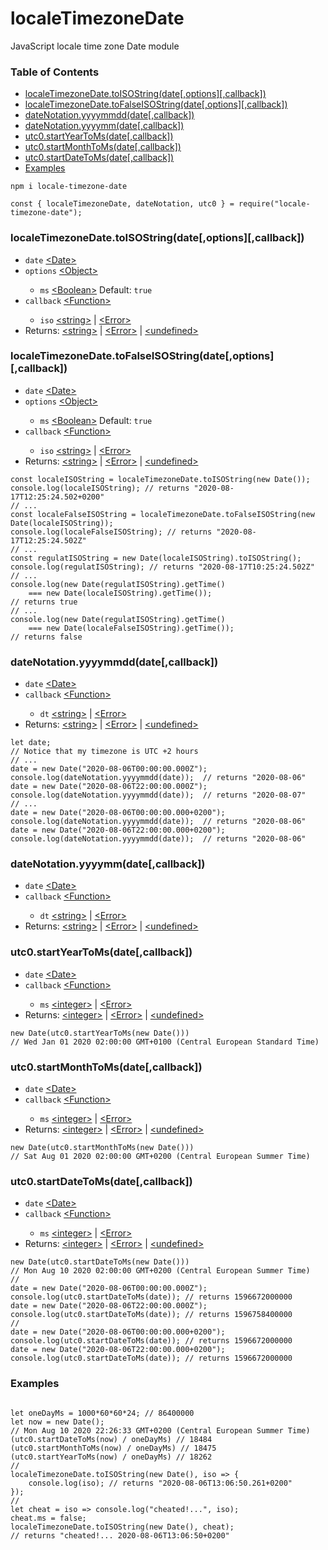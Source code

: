 # localeTimezoneDate
JavaScript locale time zone Date module

<h3>Table of Contents</h3>
<ul>
    <li><a href="https://www.npmjs.com/package/locale-timezone-date#localetimezonedatetoisostringdateoptionscallback">localeTimezoneDate.toISOString(date[,options][,callback])</a></li>
    <li><a href="https://www.npmjs.com/package/locale-timezone-date#localetimezonedatetofalseisostringdateoptionscallback">localeTimezoneDate.toFalseISOString(date[,options][,callback])</a></li>
    <li><a href="https://www.npmjs.com/package/locale-timezone-date#notationyyyymmdddatecallback">dateNotation.yyyymmdd(date[,callback])</a></li>
    <li><a href="https://www.npmjs.com/package/locale-timezone-date#notationyyyymmdatecallback">dateNotation.yyyymm(date[,callback])</a></li>
    <li><a href="https://www.npmjs.com/package/locale-timezone-date#utc0startyeartomsdatecallback">utc0.startYearToMs(date[,callback])</a></li>
    <li><a href="https://www.npmjs.com/package/locale-timezone-date#utc0startmonthtomsdatecallback">utc0.startMonthToMs(date[,callback])</a></li>
    <li><a href="https://www.npmjs.com/package/locale-timezone-date#utc0startdatetomsdatecallback">utc0.startDateToMs(date[,callback])</a></li>
    <li><a href="https://www.npmjs.com/package/locale-timezone-date#examples">Examples</a></li>
</ul>

<pre><code>npm i locale-timezone-date

const { localeTimezoneDate, dateNotation, utc0 } = require("locale-timezone-date");</code></pre>

<h3>localeTimezoneDate.toISOString(date[,options][,callback])</h3>
<ul>
    <li><code>date</code> <a href="https://developer.mozilla.org/en-US/docs/Web/JavaScript/Reference/Global_Objects/Date">&lt;Date></a></li>
    <li><code>options</code> <a href="https://developer.mozilla.org/en-US/docs/Web/JavaScript/Reference/Global_Objects/Object">&lt;Object&gt;</a></li>
    <ul>
        <li><code>ms</code> <a href="https://developer.mozilla.org/en-US/docs/Web/JavaScript/Data_structures#Boolean_type">&lt;Boolean&gt;</a> Default: <code>true</code></li>
    </ul>
    <li><code>callback</code> <a href="https://developer.mozilla.org/en-US/docs/Web/JavaScript/Reference/Global_Objects/Function">&lt;Function&gt;</a></li>
    <ul>
        <li><code>iso</code> <a href="https://developer.mozilla.org/en-US/docs/Web/JavaScript/Data_structures#String_type">&lt;string&gt;</a> | <a href="https://developer.mozilla.org/en-US/docs/Web/JavaScript/Reference/Global_Objects/Error">&lt;Error&gt;</a></li>
    </ul>
    <li>Returns: <a href="https://developer.mozilla.org/en-US/docs/Web/JavaScript/Data_structures#String_type">&lt;string&gt;</a> | <a href="https://developer.mozilla.org/en-US/docs/Web/JavaScript/Reference/Global_Objects/Error">&lt;Error&gt;</a> | <a href="https://developer.mozilla.org/en-US/docs/Web/JavaScript/Data_structures#Undefined_type">&lt;undefined&gt;</a></li>
</ul>
<h3>localeTimezoneDate.toFalseISOString(date[,options][,callback])</h3>
<ul>
    <li><code>date</code> <a href="https://developer.mozilla.org/en-US/docs/Web/JavaScript/Reference/Global_Objects/Date">&lt;Date></a></li>
    <li><code>options</code> <a href="https://developer.mozilla.org/en-US/docs/Web/JavaScript/Reference/Global_Objects/Object">&lt;Object&gt;</a></li>
    <ul>
        <li><code>ms</code> <a href="https://developer.mozilla.org/en-US/docs/Web/JavaScript/Data_structures#Boolean_type">&lt;Boolean&gt;</a> Default: <code>true</code></li>
    </ul>
    <li><code>callback</code> <a href="https://developer.mozilla.org/en-US/docs/Web/JavaScript/Reference/Global_Objects/Function">&lt;Function&gt;</a></li>
    <ul>
        <li><code>iso</code> <a href="https://developer.mozilla.org/en-US/docs/Web/JavaScript/Data_structures#String_type">&lt;string&gt;</a> | <a href="https://developer.mozilla.org/en-US/docs/Web/JavaScript/Reference/Global_Objects/Error">&lt;Error&gt;</a></li>
    </ul>
    <li>Returns: <a href="https://developer.mozilla.org/en-US/docs/Web/JavaScript/Data_structures#String_type">&lt;string&gt;</a> | <a href="https://developer.mozilla.org/en-US/docs/Web/JavaScript/Reference/Global_Objects/Error">&lt;Error&gt;</a> | <a href="https://developer.mozilla.org/en-US/docs/Web/JavaScript/Data_structures#Undefined_type">&lt;undefined&gt;</a></li>
</ul>
<pre><code>const localeISOString = localeTimezoneDate.toISOString(new Date());
console.log(localeISOString); // returns "2020-08-17T12:25:24.502+0200"
// ...
const localeFalseISOString = localeTimezoneDate.toFalseISOString(new Date(localeISOString));
console.log(localeFalseISOString); // returns "2020-08-17T12:25:24.502Z"
// ...
const regulatISOString = new Date(localeISOString).toISOString();
console.log(regulatISOString); // returns "2020-08-17T10:25:24.502Z"
// ...
console.log(new Date(regulatISOString).getTime()
    === new Date(localeISOString).getTime());
// returns true
// ...
console.log(new Date(regulatISOString).getTime()
    === new Date(localeFalseISOString).getTime());
// returns false</code></pre>
<h3>dateNotation.yyyymmdd(date[,callback])</h3>
<ul>
    <li><code>date</code> <a href="https://developer.mozilla.org/en-US/docs/Web/JavaScript/Reference/Global_Objects/Date">&lt;Date></a></li>
    <li><code>callback</code> <a href="https://developer.mozilla.org/en-US/docs/Web/JavaScript/Reference/Global_Objects/Function">&lt;Function&gt;</a></li>
    <ul>
        <li><code>dt</code> <a href="https://developer.mozilla.org/en-US/docs/Web/JavaScript/Data_structures#String_type">&lt;string&gt;</a> | <a href="https://developer.mozilla.org/en-US/docs/Web/JavaScript/Reference/Global_Objects/Error">&lt;Error&gt;</a></li>
    </ul>
    <li>Returns: <a href="https://developer.mozilla.org/en-US/docs/Web/JavaScript/Data_structures#String_type">&lt;string&gt;</a> | <a href="https://developer.mozilla.org/en-US/docs/Web/JavaScript/Reference/Global_Objects/Error">&lt;Error&gt;</a> | <a href="https://developer.mozilla.org/en-US/docs/Web/JavaScript/Data_structures#Undefined_type">&lt;undefined&gt;</a></li>
</ul>
<pre><code>let date;
// Notice that my timezone is UTC +2 hours
// ...
date = new Date("2020-08-06T00:00:00.000Z");
console.log(dateNotation.yyyymmdd(date));  // returns "2020-08-06"
date = new Date("2020-08-06T22:00:00.000Z");
console.log(dateNotation.yyyymmdd(date));  // returns "2020-08-07"
// ...
date = new Date("2020-08-06T00:00:00.000+0200");
console.log(dateNotation.yyyymmdd(date));  // returns "2020-08-06"
date = new Date("2020-08-06T22:00:00.000+0200");
console.log(dateNotation.yyyymmdd(date));  // returns "2020-08-06"</code></pre>
<h3>dateNotation.yyyymm(date[,callback])</h3>
<ul>
    <li><code>date</code> <a href="https://developer.mozilla.org/en-US/docs/Web/JavaScript/Reference/Global_Objects/Date">&lt;Date></a></li>
    <li><code>callback</code> <a href="https://developer.mozilla.org/en-US/docs/Web/JavaScript/Reference/Global_Objects/Function">&lt;Function&gt;</a></li>
    <ul>
        <li><code>dt</code> <a href="https://developer.mozilla.org/en-US/docs/Web/JavaScript/Data_structures#String_type">&lt;string&gt;</a> | <a href="https://developer.mozilla.org/en-US/docs/Web/JavaScript/Reference/Global_Objects/Error">&lt;Error&gt;</a></li>
    </ul>
    <li>Returns: <a href="https://developer.mozilla.org/en-US/docs/Web/JavaScript/Data_structures#String_type">&lt;string&gt;</a> | <a href="https://developer.mozilla.org/en-US/docs/Web/JavaScript/Reference/Global_Objects/Error">&lt;Error&gt;</a> | <a href="https://developer.mozilla.org/en-US/docs/Web/JavaScript/Data_structures#Undefined_type">&lt;undefined&gt;</a></li>
</ul>
<h3>utc0.startYearToMs(date[,callback])</h3>
<ul>
    <li><code>date</code> <a href="https://developer.mozilla.org/en-US/docs/Web/JavaScript/Reference/Global_Objects/Date">&lt;Date></a></li>
    <li><code>callback</code> <a href="https://developer.mozilla.org/en-US/docs/Web/JavaScript/Reference/Global_Objects/Function">&lt;Function&gt;</a></li>
    <ul>
        <li><code>ms</code> <a href="https://developer.mozilla.org/en-US/docs/Web/JavaScript/Data_structures#Number_type">&lt;integer&gt;</a> | <a href="https://developer.mozilla.org/en-US/docs/Web/JavaScript/Reference/Global_Objects/Error">&lt;Error&gt;</a></li>
    </ul>
    <li>Returns: <a href="https://developer.mozilla.org/en-US/docs/Web/JavaScript/Data_structures#Number_type">&lt;integer&gt;</a> | <a href="https://developer.mozilla.org/en-US/docs/Web/JavaScript/Reference/Global_Objects/Error">&lt;Error&gt;</a> | <a href="https://developer.mozilla.org/en-US/docs/Web/JavaScript/Data_structures#Undefined_type">&lt;undefined&gt;</a></li>
</ul>
<pre><code>new Date(utc0.startYearToMs(new Date()))
// Wed Jan 01 2020 02:00:00 GMT+0100 (Central European Standard Time)</code></pre>
<h3>utc0.startMonthToMs(date[,callback])</h3>
<ul>
    <li><code>date</code> <a href="https://developer.mozilla.org/en-US/docs/Web/JavaScript/Reference/Global_Objects/Date">&lt;Date></a></li>
    <li><code>callback</code> <a href="https://developer.mozilla.org/en-US/docs/Web/JavaScript/Reference/Global_Objects/Function">&lt;Function&gt;</a></li>
    <ul>
        <li><code>ms</code> <a href="https://developer.mozilla.org/en-US/docs/Web/JavaScript/Data_structures#Number_type">&lt;integer&gt;</a> | <a href="https://developer.mozilla.org/en-US/docs/Web/JavaScript/Reference/Global_Objects/Error">&lt;Error&gt;</a></li>
    </ul>
    <li>Returns: <a href="https://developer.mozilla.org/en-US/docs/Web/JavaScript/Data_structures#Number_type">&lt;integer&gt;</a> | <a href="https://developer.mozilla.org/en-US/docs/Web/JavaScript/Reference/Global_Objects/Error">&lt;Error&gt;</a> | <a href="https://developer.mozilla.org/en-US/docs/Web/JavaScript/Data_structures#Undefined_type">&lt;undefined&gt;</a></li>
</ul>
<pre><code>new Date(utc0.startMonthToMs(new Date()))
// Sat Aug 01 2020 02:00:00 GMT+0200 (Central European Summer Time)</code></pre>
<h3>utc0.startDateToMs(date[,callback])</h3>
<ul>
    <li><code>date</code> <a href="https://developer.mozilla.org/en-US/docs/Web/JavaScript/Reference/Global_Objects/Date">&lt;Date></a></li>
    <li><code>callback</code> <a href="https://developer.mozilla.org/en-US/docs/Web/JavaScript/Reference/Global_Objects/Function">&lt;Function&gt;</a></li>
    <ul>
        <li><code>ms</code> <a href="https://developer.mozilla.org/en-US/docs/Web/JavaScript/Data_structures#Number_type">&lt;integer&gt;</a> | <a href="https://developer.mozilla.org/en-US/docs/Web/JavaScript/Reference/Global_Objects/Error">&lt;Error&gt;</a></li>
    </ul>
    <li>Returns: <a href="https://developer.mozilla.org/en-US/docs/Web/JavaScript/Data_structures#Number_type">&lt;integer&gt;</a> | <a href="https://developer.mozilla.org/en-US/docs/Web/JavaScript/Reference/Global_Objects/Error">&lt;Error&gt;</a> | <a href="https://developer.mozilla.org/en-US/docs/Web/JavaScript/Data_structures#Undefined_type">&lt;undefined&gt;</a></li>
</ul>
<pre><code>new Date(utc0.startDateToMs(new Date()))
// Mon Aug 10 2020 02:00:00 GMT+0200 (Central European Summer Time)
//
date = new Date("2020-08-06T00:00:00.000Z");
console.log(utc0.startDateToMs(date)); // returns 1596672000000
date = new Date("2020-08-06T22:00:00.000Z");
console.log(utc0.startDateToMs(date)); // returns 1596758400000
//
date = new Date("2020-08-06T00:00:00.000+0200");
console.log(utc0.startDateToMs(date)); // returns 1596672000000
date = new Date("2020-08-06T22:00:00.000+0200");
console.log(utc0.startDateToMs(date)); // returns 1596672000000</code></pre>

<h3>Examples</h3>
<pre><code>
let oneDayMs = 1000*60*60*24; // 86400000
let now = new Date();
// Mon Aug 10 2020 22:26:33 GMT+0200 (Central European Summer Time)
(utc0.startDateToMs(now) / oneDayMs) // 18484
(utc0.startMonthToMs(now) / oneDayMs) // 18475
(utc0.startYearToMs(now) / oneDayMs) // 18262
//
localeTimezoneDate.toISOString(new Date(), iso => {
    console.log(iso); // returns "2020-08-06T13:06:50.261+0200"
});
//
let cheat = iso => console.log("cheated!...", iso);
cheat.ms = false;
localeTimezoneDate.toISOString(new Date(), cheat);
// returns "cheated!... 2020-08-06T13:06:50+0200"
</code></pre>
